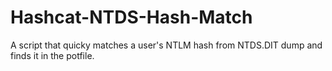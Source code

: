 # Hashcat-NTDS-Hash-Match
 A script that quicky matches a user's NTLM hash from NTDS.DIT dump and finds it in the potfile. 
